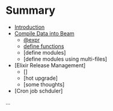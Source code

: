 # Summary

* [Introduction](README.md)
* [Compile Data into Beam](./compile_data_into_beam/1_0_compile_data_into_beam.md)
    * [@expr](./compile_data_into_beam/1_1_using_expr.md)
    * [define functions](./compile_data_into_beam/1_2_def_functions.md)
    * [define modules]
    * [define modules using multi-files]
* [Elixir Release Management]
    * []
    * [hot upgrade]
    * [some thoughts]
* [Cron job schduler]

...
